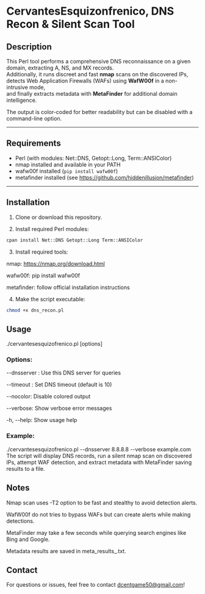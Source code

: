 # CervantesEsquizonfrenico, DNS Recon & Silent Scan Tool

## Description

This Perl tool performs a comprehensive DNS reconnaissance on a given domain, extracting A, NS, and MX records.  
Additionally, it runs discreet and fast **nmap** scans on the discovered IPs, detects Web Application Firewalls (WAFs) using **WafW00f** in a non-intrusive mode,  
and finally extracts metadata with **MetaFinder** for additional domain intelligence.

The output is color-coded for better readability but can be disabled with a command-line option.

---

## Requirements

- Perl (with modules: Net::DNS, Getopt::Long, Term::ANSIColor)  
- nmap installed and available in your PATH  
- wafw00f installed (`pip install wafw00f`)  
- metafinder installed (see https://github.com/hiddenillusion/metafinder)  

---

## Installation

1. Clone or download this repository.

2. Install required Perl modules:
```bash
cpan install Net::DNS Getopt::Long Term::ANSIColor
```
3. Install required tools:

nmap: https://nmap.org/download.html

wafw00f: pip install wafw00f

metafinder: follow official installation instructions

4. Make the script executable:
```bash
chmod +x dns_recon.pl
```

## Usage
./cervantesesquizofrenico.pl [options] <domain>

### Options:
--dnsserver <IP>: Use this DNS server for queries

--timeout <seconds>: Set DNS timeout (default is 10)

--nocolor: Disable colored output

--verbose: Show verbose error messages

-h, --help: Show usage help

### Example:
./cervantesesquizofrenico.pl --dnsserver 8.8.8.8 --verbose example.com
The script will display DNS records, run a silent nmap scan on discovered IPs, attempt WAF detection,
and extract metadata with MetaFinder saving results to a file.

## Notes
Nmap scan uses -T2 option to be fast and stealthy to avoid detection alerts.

WafW00f do not tries to bypass WAFs but can create alerts while making detections.

MetaFinder may take a few seconds while querying search engines like Bing and Google.

Metadata results are saved in meta_results_<domain>.txt.

## Contact
For questions or issues, feel free to contact dcentgame50@gmail.com!
